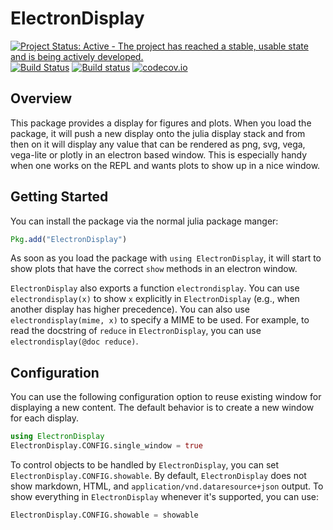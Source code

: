 # ElectronDisplay

[![Project Status: Active - The project has reached a stable, usable state and is being actively developed.](http://www.repostatus.org/badges/latest/active.svg)](http://www.repostatus.org/#active)
[![Build Status](https://travis-ci.org/queryverse/ElectronDisplay.jl.svg?branch=master)](https://travis-ci.org/queryverse/ElectronDisplay.jl)
[![Build status](https://ci.appveyor.com/api/projects/status/it42y9jwhqp93a42/branch/master?svg=true)](https://ci.appveyor.com/project/queryverse/electrondisplay-jl/branch/master)
[![codecov.io](http://codecov.io/github/queryverse/ElectronDisplay.jl/coverage.svg?branch=master)](http://codecov.io/github/queryverse/ElectronDisplay.jl?branch=master)

## Overview

This package provides a display for figures and plots. When you load the package, it will push a new display onto the julia display stack and from then on it will display any value that can be rendered as png, svg, vega, vega-lite or plotly in an electron based window. This is especially handy when one works on the REPL and wants plots to show up in a nice window.

## Getting Started

You can install the package via the normal julia package manger:

````julia
Pkg.add("ElectronDisplay")
````

As soon as you load the package with ``using ElectronDisplay``, it will start to show plots that have the correct ``show`` methods in an electron window.

`ElectronDisplay` also exports a function `electrondisplay`.  You can use `electrondisplay(x)` to show `x` explicitly in `ElectronDisplay` (e.g., when another display has higher precedence).  You can also use `electrondisplay(mime, x)` to specify a MIME to be used.  For example, to read the docstring of `reduce` in `ElectronDisplay`, you can use `electrondisplay(@doc reduce)`.

## Configuration

You can use the following configuration option to reuse existing window for displaying a new content.  The default behavior is to create a new window for each display.

````julia
using ElectronDisplay
ElectronDisplay.CONFIG.single_window = true
````

To control objects to be handled by `ElectronDisplay`, you can set `ElectronDisplay.CONFIG.showable`.  By default, `ElectronDisplay` does not show markdown, HTML, and `application/vnd.dataresource+json` output.  To show everything in `ElectronDisplay` whenever it's supported, you can use:

````julia
ElectronDisplay.CONFIG.showable = showable
````
